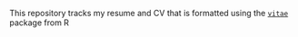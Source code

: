This repository tracks my resume and CV that is formatted using the 
[`vitae`](https://pkg.mitchelloharawild.com/vitae/) package from R
